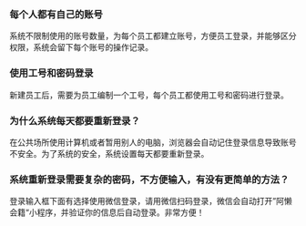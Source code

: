 ### 每个人都有自己的账号

系统不限制使用的账号数量，为每个员工都建立账号，方便员工登录，并能够区分权限，系统会留下每个账号的操作记录。

### 使用工号和密码登录

新建员工后，需要为员工编制一个工号，每个员工都使用工号和密码进行登录。

### 为什么系统每天都要重新登录？

在公共场所使用计算机或者暂用别人的电脑，浏览器会自动记住登录信息导致账号不安全。为了系统的安全，系统设置每天都要重新登录。

### 系统重新登录需要复杂的密码，不方便输入，有没有更简单的方法？

登录输入框下面有选择使用微信登录，请用微信扫码登录，微信会自动打开”阿懒会籍“小程序，并验证你的信息后自动登录。非常方便！